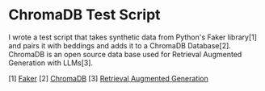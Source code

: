 # ChromaDB Test Script

I wrote a test script that takes synthetic data from Python's Faker library[1] and pairs it with beddings and adds it to a ChromaDB Database[2]. ChromaDB is an open source data base used for Retrieval Augmented Generation with LLMs[3].

[1] [Faker](https://faker.readthedocs.io/en/master/#)
[2] [ChromaDB](https://www.trychroma.com/)
[3] [Retrieval Augmented Generation](https://blogs.nvidia.com/blog/what-is-retrieval-augmented-generation/)
